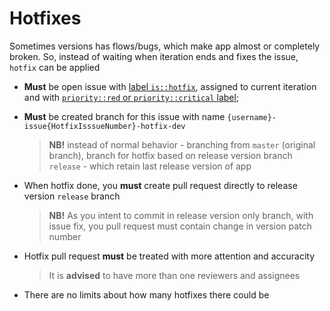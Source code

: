 # Hotfixes

Sometimes versions has flows/bugs, which make app almost or completely broken. So, instead of
waiting when iteration ends and fixes the issue, `hotfix` can be applied

- **Must** be open issue with [label `is::hotfix`](./issue_labels.md#Label-Type), assigned to
current iteration and with
[`priority::red` or `priority::critical` label](./issue_labels.md#Label-Priority);

- **Must** be created branch for this issue with name
`{username}-issue{HotfixIsssueNumber}-hotfix-dev`

  > **NB!** instead of normal behavior - branching from `master` (original branch), branch for
  > hotfix based on release version branch `release` - which retain last release version of app

- When hotfix done, you **must** create pull request directly to release version `release` branch

  > **NB!** As you intent to commit in release version only branch, with issue fix, you pull
  > request must contain change in version patch number

- Hotfix pull request **must** be treated with more attention and accuracity

  > It is **advised** to have more than one reviewers and assignees

- There are no limits about how many hotfixes there could be
